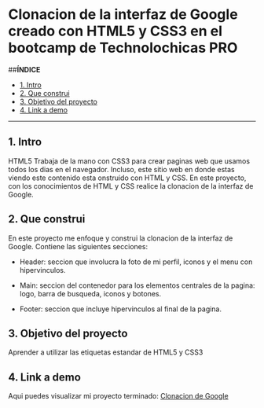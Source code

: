 # Clonacion de la interfaz de Google creado con HTML5 y CSS3 en el bootcamp de Technolochicas PRO


##**ÍNDICE**

* [1. Intro](https://github.com/brendaramirez2022/clonacionGoogle/blob/main/README.md#1-intro)
* [2. Que construi](https://github.com/brendaramirez2022/clonacionGoogle/blob/main/README.md#2-que-construi)
* [3. Objetivo del proyecto](https://github.com/brendaramirez2022/clonacionGoogle/blob/main/README.md#3-objetivo-del-proyecto)
* [4. Link a demo](https://github.com/brendaramirez2022/clonacionGoogle/blob/main/README.md#4-link-a-demo)

****

## 1. Intro
HTML5 Trabaja de la mano con CSS3 para crear paginas web que usamos todos los dias en el navegador. Incluso, este sitio web en donde estas viendo este contenido esta onstruido con HTML y CSS. En este proyecto, con los conocimientos de HTML y CSS realice la clonacion de la interfaz de Google.

## 2. Que construi
En este proyecto me enfoque y construi la clonacion de la interfaz de Google.
Contiene las siguientes secciones:
* Header: seccion que involucra la foto de mi perfil, iconos y el menu con hipervinculos.

* Main: seccion del contenedor para los elementos centrales de la pagina: logo, barra de busqueda, iconos y botones.

* Footer: seccion que incluye hipervinculos al final de la pagina.

## 3. Objetivo del proyecto
Aprender a utilizar las etiquetas estandar de HTML5 y CSS3

## 4. Link a demo
Aqui puedes visualizar mi proyecto terminado: [Clonacion de Google](https://phenomenal-cocada-fbebbf.netlify.app/)

